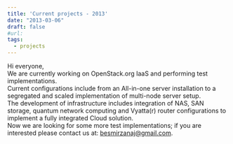 ```yaml
---
title: 'Current projects - 2013'
date: "2013-03-06"
draft: false
#url: 
tags:
  - projects
---
```


Hi everyone,  
We are currently working on OpenStack.org IaaS and performing test implementations.  
Current configurations include from an All-in-one server installation to a segregated and scaled implementation of multi-node server setup.  
The development of infrastructure includes integration of NAS, SAN storage, quantum network computing and Vyatta(r) router configurations to implement a fully integrated Cloud solution.  
Now we are looking for some more test implementations; if you are interested please contact us at: besmirzanaj@gmail.com.
